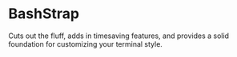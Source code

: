 # BashStrap
Cuts out the fluff, adds in timesaving features, and provides a solid foundation for customizing your terminal style.
